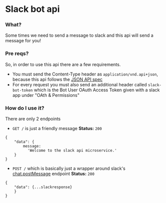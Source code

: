 # Slack bot api

### What?

Some times we need to send a message to slack and this api will send a message for you!

### Pre reqs?

So, in order to use this api there are a few requirements. 
- You must send the Content-Type header as `application/vnd.api+json`, because this api follows the [JSON API spec](https://jsonapi.org/)
- For every request you must also send an additional header called `slack-bot-token` which is the Bot User OAuth Access Token given with a slack app under "OAth & Permissions"

### How do I use it?

There are only 2 endpoints
- `GET /` is just a friendly message
**Status:** `200`
```
{
    "data": {
        message:
          'Welcome to the slack api microservice.'
    }
}
```
- `POST /` which is basically just a wrapper around slack's [chat.postMessage](https://api.slack.com/methods/chat.postMessage) endpoint
**Status:** `200`
```
{
    "data": {...slackresponse}
    }
}